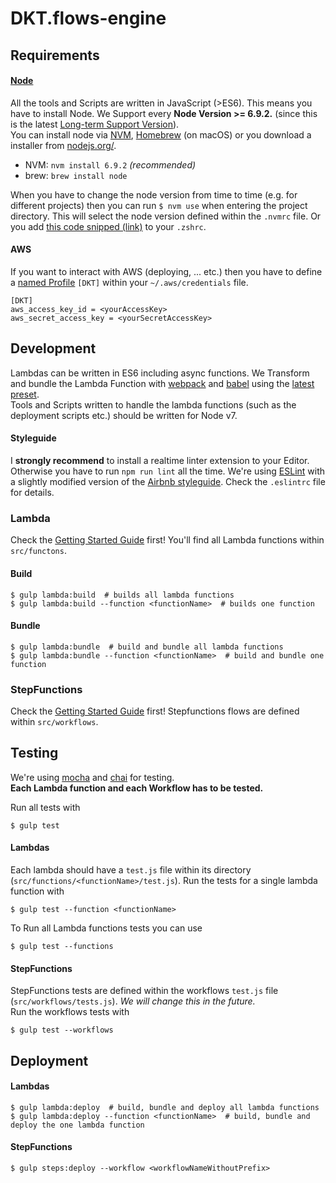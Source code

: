 # DKT.flows-engine

## Requirements

#### [Node](https://nodejs.org/en/)

All the tools and Scripts are written in JavaScript (>ES6). This means you have to install Node. We Support every **Node Version >= 6.9.2.** (since this is the latest [Long-term Support Version](https://github.com/nodejs/LTS)).  
You can install node via [NVM](https://github.com/creationix/nvm), [Homebrew](http://brew.sh/) (on macOS) or you download a installer from [nodejs.org/](https://nodejs.org/).

- NVM: `nvm install 6.9.2` *(recommended)*
- brew: `brew install node`

When you have to change the node version from time to time (e.g. for different projects) then you can run `$ nvm use` when entering the project directory. This will select the node version defined within the `.nvmrc` file. Or you add [this code snipped (link)](https://github.com/creationix/nvm#zsh) to your `.zshrc`.

#### AWS

If you want to interact with AWS (deploying, ... etc.) then you have to define a [named Profile](https://docs.aws.amazon.com/cli/latest/userguide/cli-chap-getting-started.html#cli-multiple-profiles) `[DKT]` within your `~/.aws/credentials` file.

```
[DKT]
aws_access_key_id = <yourAccessKey>
aws_secret_access_key = <yourSecretAccessKey>
```

## Development

Lambdas can be written in ES6 including async functions. We Transform and bundle the Lambda Function with [webpack](https://webpack.github.io/) and [babel](https://babeljs.io/) using the [latest preset](https://babeljs.io/docs/plugins/preset-latest/).  
Tools and Scripts written to handle the lambda functions (such as the deployment scripts etc.) should be written for Node v7.


#### Styleguide

I **strongly recommend** to install a realtime linter extension to your Editor. Otherwise you have to run `npm run lint` all the time.
We're using [ESLint](http://eslint.org/) with a slightly modified version of the [Airbnb styleguide](https://github.com/airbnb/javascript). Check the `.eslintrc` file for details.


### Lambda

Check the [Getting Started Guide](https://docs.aws.amazon.com/lambda/latest/dg/welcome.html) first!
You'll find all Lambda functions within `src/functons`.

#### Build

```shell
$ gulp lambda:build  # builds all lambda functions
$ gulp lambda:build --function <functionName>  # builds one function
```

#### Bundle

```shell
$ gulp lambda:bundle  # build and bundle all lambda functions
$ gulp lambda:bundle --function <functionName>  # build and bundle one function
```

### StepFunctions

Check the [Getting Started Guide](https://docs.aws.amazon.com/step-functions/latest/dg/welcome.html) first!
Stepfunctions flows are defined within `src/workflows`.

## Testing

We're using [mocha](https://mochajs.org/) and [chai](http://chaijs.com/) for testing.  
**Each Lambda function and each Workflow has to be tested.**

Run all tests with

``` shell
$ gulp test
```

#### Lambdas

Each lambda should have a `test.js` file within its directory (`src/functions/<functionName>/test.js`).
Run the tests for a single lambda function with

```shell
$ gulp test --function <functionName>
```

To Run all Lambda functions tests you can use

```shell
$ gulp test --functions
```

#### StepFunctions

StepFunctions tests are defined within the workflows `test.js` file (`src/workflows/tests.js`). *We will change this in the future.*  
Run the workflows tests with

```shell
$ gulp test --workflows
```

## Deployment

#### Lambdas

```shell
$ gulp lambda:deploy  # build, bundle and deploy all lambda functions
$ gulp lambda:deploy --function <functionName>  # build, bundle and deploy the one lambda function
```

#### StepFunctions

```shell
$ gulp steps:deploy --workflow <workflowNameWithoutPrefix>
```
